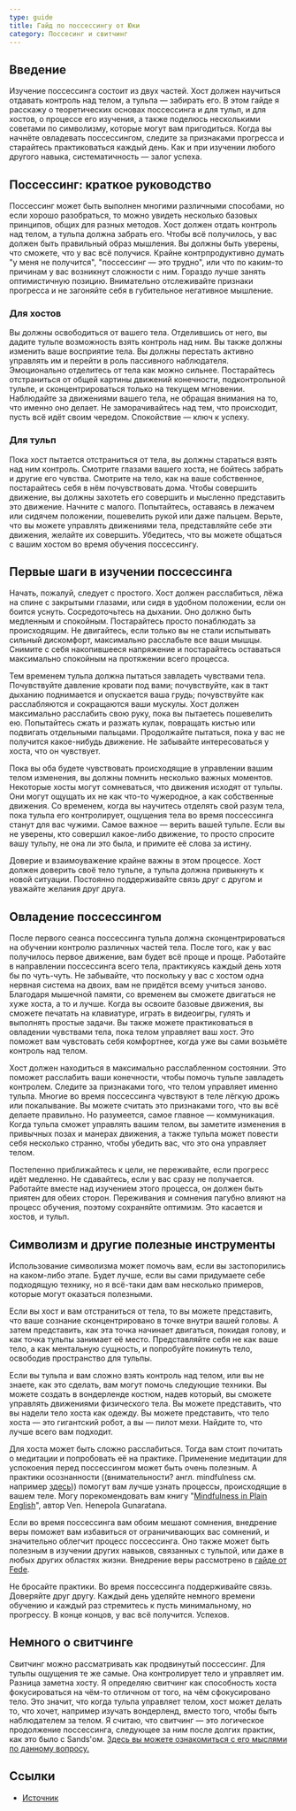 ```yaml
---
type: guide
title: Гайд по поссессингу от Юки
category: Поссесинг и свитчинг
---
```



## Введение
Изучение поссессинга состоит из двух частей. Хост должен научиться отдавать контроль над телом, а тульпа — забирать его. В этом гайде я расскажу о теоретических основах поссессинга и для тульп, и для хостов, о процессе его изучения, а также поделюсь несколькими советами по символизму, которые могут вам пригодиться. Когда вы начнёте овладевать поссессингом, следите за признаками прогресса и старайтесь практиковаться каждый день. Как и при изучении любого другого навыка, систематичность — залог успеха.

## Поссессинг: краткое руководство
Поссессинг может быть выполнен многими различными способами, но если хорошо разобраться, то можно увидеть несколько базовых принципов, общих для разных методов. Хост должен отдать контроль над телом, а тульпа должна забрать его. Чтобы всё получилось, у вас должен быть правильный образ мышления. Вы должны быть уверены, что сможете, что у вас всё получися. Крайне контрпродуктивно думать "у меня не получится", "поссессинг — это трудно", или что по каким-то причинам у вас возникнут сложности с ним. Гораздо лучше занять оптимистичную позицию. Внимательно отслеживайте признаки прогресса и не загоняйте себя в губительное негативное мышление.

### Для хостов
Вы должны освободиться от вашего тела. Отделившись от него, вы дадите тульпе возможность взять контроль над ним. Вы также должны изменить ваше восприятие тела. Вы должны перестать активно управлять им и перейти в роль пассивного наблюдателя. Эмоционально отделитесь от тела как можно сильнее. Постарайтесь отстраниться от общей картины движений конечности, подконтрольной тульпе, и сконцентрироваться только на текущем мгновении. Наблюдайте за движениями вашего тела, не обращая внимания на то, что именно оно делает. Не заморачивайтесь над тем, что происходит, пусть всё идёт своим чередом. Спокойствие — ключ к успеху.

### Для тульп
Пока хост пытается отстраниться от тела, вы должны стараться взять над ним контроль. Смотрите глазами вашего хоста, не бойтесь забрать и другие его чувства. Смотрите на тело, как на ваше собственное, постарайтесь себя в нём почувствовать дома. Чтобы совершить движение, вы должны захотеть его совершить и мысленно представить это движение. Начните с малого. Попытайтесь, оставаясь в лежачем или сидячем положении, пошевелить рукой или даже пальцем. Верьте, что вы можете управлять движениями тела, представляйте себе эти движения, желайте их совершить. Убедитесь, что вы можете общаться с вашим хостом во время обучения поссессингу.

## Первые шаги в изучении поссессинга
Начать, пожалуй, следует с простого. Хост должен расслабиться, лёжа на спине с закрытыми глазами, или сидя в удобном положении, если он боится уснуть. Сосредоточьтесь на дыхании. Оно должно быть медленным и спокойным. Постарайтесь просто понаблюдать за происходящим. Не двигайтесь, если только вы не стали испытывать сильный дискомфорт, максимально расслабьте все ваши мышцы. Снимите с себя накопившееся напряжение и постарайтесь оставаться максимально спокойным на протяжении всего процесса.

Тем временем тульпа должна пытаться завладеть чувствами тела. Почувствуйте давление кровати под вами; почувствуйте, как в такт дыханию поднимается и опускается ваша грудь; почувствуйте как расслабляются и сокращаются ваши мускулы. Хост должен максимально расслабить свою руку, пока вы пытаетесь пошевелить ею. Попытайтесь сжать и разжать кулак, повращать кистью или подвигать отдельными пальцами. Продолжайте пытаться, пока у вас не получится какое-нибудь движение. Не забывайте интересоваться у хоста, что он чувствует.

Пока вы оба будете чувствовать происходящие в управлении вашим телом изменения, вы должны помнить несколько важных моментов. Некоторые хосты могут сомневаться, что движения исходят от тульпы. Они могут ощущать их не как что-то чужеродное, а как собственные движения. Со временем, когда вы научитесь отделять свой разум тела, пока тульпа его контролирует, ощущения тела во время поссессинга станут для вас чужими. Самое важное — верить вашей тульпе. Если вы не уверены, кто совершил какое-либо движение, то просто спросите вашу тульпу, не она ли это была, и примите её слова за истину.

Доверие и взаимоуважение крайне важны в этом процессе. Хост должен доверить своё тело тульпе, а тульпа должна привыкнуть к новой ситуации. Постоянно поддерживайте связь друг с другом и уважайте желания друг друга.

## Овладение поссессингом
После первого сеанса поссессинга тульпа должна сконцентрироваться на обучении контролю различных частей тела. После того, как у вас получилось первое движение, вам будет всё проще и проще. Работайте в направлении поссессинга всего тела, практикуясь каждый день хотя бы по чуть-чуть. Не забывайте, что поскольку у вас с хостом одна нервная система на двоих, вам не придётся всему учиться заново. Благодаря мышечной памяти, со временем вы сможете двигаться не хуже хоста, а то и лучше. Когда вы освоите базовые движения, вы сможете печатать на клавиатуре, играть в видеоигры, гулять и выполнять простые задачи. Вы также можете практиковаться в овладении чувствами тела, пока телом управляет ваш хост. Это поможет вам чувстовать себя комфортнее, когда уже вы сами возьмёте контроль над телом.

Хост должен находиться в максимально расслабленном состоянии. Это поможет расслабить ваши конечности, чтобы помочь тульпе завладеть контролем. Следите за признаками того, что телом управляет именно тульпа. Многие во время поссессинга чувствуют в теле лёгкую дрожь или покалывание. Вы можете считать это признаками того, что вы всё делаете правильно. Но разумеется, самое главное — коммуникация. Когда тульпа сможет управлять вашим телом, вы заметите изменения в привычных позах и манерах движения, а также тульпа может повести себя несколько странно, чтобы убедить вас, что это она управляет телом.

Постепенно приближайтесь к цели, не переживайте, если прогресс идёт медленно. Не сдавайтесь, если у вас сразу не получается. Работайте вместе над изучением этого процесса, он должен быть приятен для обеих сторон. Переживания и сомнения пагубно влияют на процесс обучения, поэтому сохраняйте оптимизм. Это касается и хостов, и тульп.

## Символизм и другие полезные инструменты
Использование символизма может помочь вам, если вы застопорились на каком-либо этапе. Будет лучше, если вы сами придумаете себе подходящую технику, но я всё-таки дам вам несколько примеров, которые могут оказаться полезными. 

Если вы хост и вам отстраниться от тела, то вы можете представить, что ваше сознание сконцентрировано в точке внутри вашей головы. А затем представить, как эта точка начинает двигаться, покидая голову, и как точка тульпы занимает её место. Представляйте себя не как ваше тело, а как ментальную сущность, и попробуйте покинуть тело, освободив пространство для тульпы.

Если вы тульпа и вам сложно взять контроль над телом, или вы не знаете, как это сделать, вам могут помочь следующие техники. Вы можете создать в вондерленде костюм, надев который, вы сможете управлять движениями физического тела. Вы можете представить, что вы надели тело хоста как одежду. Вы можете представить, что тело хоста — это гигантский робот, а вы — пилот мехи. Найдите то, что лучше всего вам подходит.

Для хоста может быть сложно расслабиться. Тогда вам стоит почитать о медитации и попробовать её на практике. Применение медитации для успокоения перед поссессингом может быть очень полезным. А практики осознанности ((внимательности? англ. mindfulness см. например [здесь](https://fp.nsu.ru/studencheskiy-psikhologicheskiy-tsentr/selfhelp/Mindfulness_Chichinina_Elena.pdf))) помогут вам лучше узнать процессы, происходящие в вашем теле. Могу порекомендовать вам книгу "[Mindfulness in Plain English](http://libgen.io/book/index.php?md5=09B2D554919A5310ABE6AB516AFF60A0)", автор Ven. Henepola Gunaratana.

Если во время поссессинга вам обоим мешают сомнения, внедрение веры поможет вам избавиться от ограничивающих вас сомнений, и значительно облегчит процесс поссессинга. Оно также может быть полезным в изучении других навыков, связанных с тульпой, или даже в любых других областях жизни. Внедрение веры рассмотрено в [гайде от Fede](/fedes_ultimate_guide). 

Не бросайте практики. Во время поссессинга поддерживайте связь. Доверяйте друг другу. Каждый день уделяйте немного времени обучению и  каждый раз стремитесь к пусть минимальному, но прогрессу. В конце концов, у вас всё получится. Успехов.

## Немного о свитчинге
Свитчинг можно рассматривать как продвинутый поссессинг. Для тульпы ощущения те же самые. Она контролирует тело и управляет им. Разница заметна хосту. Я определяю свитчинг как способность хоста фокусироваться на чём-то отличном от того, на чём сфокусировано тело. Это значит, что когда тульпа управляет телом, хост может делать то, что хочет, например изучать вондерленд, вместо того, чтобы быть наблюдателем за телом. Я считаю, что свитчинг — это логическое продолжение поссессинга, следующее за ним после долгих практик, как это было с Sands'ом. [Здесь вы можете ознакомиться с его мыслями по данному вопросу.](/semi-guide_for_possession)


## Ссылки
* [Источник](https://community.tulpa.info/thread-possession-possession-by-yuki)
